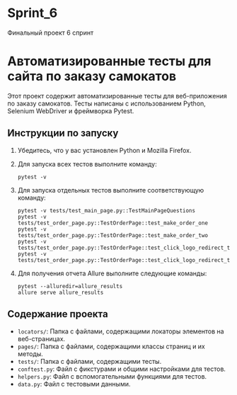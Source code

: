 # Sprint_6
Финальный проект 6 спринт

# Автоматизированные тесты для сайта по заказу самокатов

Этот проект содержит автоматизированные тесты для веб-приложения по заказу самокатов. Тесты написаны с использованием Python, Selenium WebDriver и фреймворка Pytest.

## Инструкции по запуску

1. Убедитесь, что у вас установлен Python и Mozilla Firefox.

2. Для запуска всех тестов выполните команду:

    ```
    pytest -v
    ```

3. Для запуска отдельных тестов выполните соответствующую команду:

    ```
    pytest -v tests/test_main_page.py::TestMainPageQuestions
    pytest -v tests/test_order_page.py::TestOrderPage::test_make_order_one
    pytest -v tests/test_order_page.py::TestOrderPage::test_make_order_two
    pytest -v tests/test_order_page.py::TestOrderPage::test_click_logo_redirect_to_dzen
    pytest -v tests/test_order_page.py::TestOrderPage::test_click_logo_redirect_to_samokat
    ```

4. Для получения отчета Allure выполните следующие команды:

    ```
    pytest --alluredir=allure_results
    allure serve allure_results
    ```

## Содержание проекта

- `locators/`: Папка с файлами, содержащими локаторы элементов на веб-страницах.
- `pages/`: Папка с файлами, содержащими классы страниц и их методы.
- `tests/`: Папка с файлами, содержащими тесты.
- `conftest.py`: Файл с фикстурами и общими настройками для тестов.
- `helpers.py`: Файл с вспомогательными функциями для тестов.
- `data.py`: Файл с тестовыми данными.
